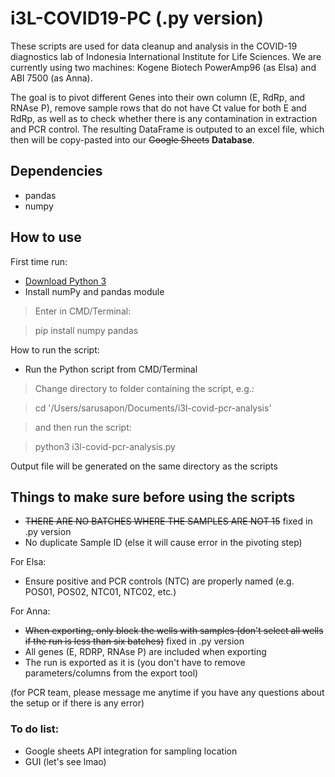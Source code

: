 # i3L-COVID19-PC (.py version)
These scripts are used for data cleanup and analysis in the COVID-19 diagnostics lab of Indonesia International Institute for Life Sciences. We are currently using two machines: Kogene Biotech PowerAmp96 (as Elsa) and ABI 7500 (as Anna).

The goal is to pivot different Genes into their own column (E, RdRp, and RNAse P), remove sample rows that do not have Ct value for both E and RdRp, as well as to check whether there is any contamination in extraction and PCR control. The resulting DataFrame is outputed to an excel file, which then will be copy-pasted into our ~~Google Sheets~~ **Database**.


## Dependencies
* pandas
* numpy



## How to use


First time run:
* [Download Python 3](https://www.python.org/downloads/)
* Install numPy and pandas module
 > Enter in CMD/Terminal:
 
 >pip install numpy pandas


How to run the script:
* Run the Python script from CMD/Terminal
 > Change directory to folder containing the script, e.g.:
 
 >cd '/Users/sarusapon/Documents/i3l-covid-pcr-analysis'
 
 >and then run the script:
 
 >python3 i3l-covid-pcr-analysis.py

Output file will be generated on the same directory as the scripts


## Things to make sure before using the scripts


* ~~THERE ARE NO BATCHES WHERE THE SAMPLES ARE NOT 15~~ fixed in .py version
* No duplicate Sample ID (else it will cause error in the pivoting step)

For Elsa:
* Ensure positive and PCR controls (NTC) are properly named (e.g. POS01, POS02, NTC01, NTC02, etc.)

For Anna:
* ~~When exporting, only block the wells with samples (don't select all wells if the run is less than six batches)~~ fixed in .py version
* All genes (E, RDRP, RNAse P) are included when exporting
* The run is exported as it is (you don't have to remove parameters/columns from the export tool)


(for PCR team, please message me anytime if you have any questions about the setup or if there is any error)


### To do list:
* Google sheets API integration for sampling location
* GUI (let's see lmao)
